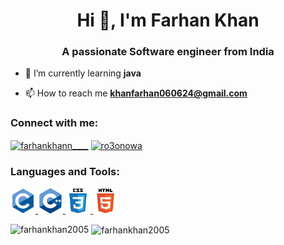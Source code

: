 <h1 align="center">Hi 👋, I'm Farhan Khan</h1>
<h3 align="center">A passionate Software engineer from India</h3>

- 🌱 I’m currently learning **java**

- 📫 How to reach me **khanfarhan060624@gmail.com**

<h3 align="left">Connect with me:</h3>
<p align="left">
<a href="https://instagram.com/farhankhann____" target="blank"><img align="center" src="https://raw.githubusercontent.com/rahuldkjain/github-profile-readme-generator/master/src/images/icons/Social/instagram.svg" alt="farhankhann____" height="30" width="40" /></a>
<a href="https://www.leetcode.com/ro3onowa" target="blank"><img align="center" src="https://raw.githubusercontent.com/rahuldkjain/github-profile-readme-generator/master/src/images/icons/Social/leet-code.svg" alt="ro3onowa" height="30" width="40" /></a>
</p>

<h3 align="left">Languages and Tools:</h3>
<p align="left"> <a href="https://www.cprogramming.com/" target="_blank" rel="noreferrer"> <img src="https://raw.githubusercontent.com/devicons/devicon/master/icons/c/c-original.svg" alt="c" width="40" height="40"/> </a> <a href="https://www.w3schools.com/cpp/" target="_blank" rel="noreferrer"> <img src="https://raw.githubusercontent.com/devicons/devicon/master/icons/cplusplus/cplusplus-original.svg" alt="cplusplus" width="40" height="40"/> </a> <a href="https://www.w3schools.com/css/" target="_blank" rel="noreferrer"> <img src="https://raw.githubusercontent.com/devicons/devicon/master/icons/css3/css3-original-wordmark.svg" alt="css3" width="40" height="40"/> </a> <a href="https://www.w3.org/html/" target="_blank" rel="noreferrer"> <img src="https://raw.githubusercontent.com/devicons/devicon/master/icons/html5/html5-original-wordmark.svg" alt="html5" width="40" height="40"/> </a> </p>

<p><img align="left" src="https://github-readme-stats.vercel.app/api/top-langs?username=farhankhan2005&show_icons=true&locale=en&layout=compact" alt="farhankhan2005" /></p>

<p>&nbsp;<img align="center" src="https://github-readme-stats.vercel.app/api?username=farhankhan2005&show_icons=true&locale=en" alt="farhankhan2005" /></p>
